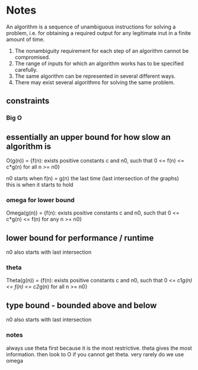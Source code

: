 # Notes

An algorithm is a sequence of unambiguous instructions for solving a problem, i.e. for obtaining a required output for any legitimate inut in a finite amount of time.

1. The nonambiguity requirement for each step of an algorithm cannot be compromised.
2. The range of inputs for which an algorithm works has to be specified carefully.
3. The same algorithm can be represented in several different ways.
4. There may exist several algorithms for solving the same problem.

## constraints

### Big O

essentially an upper bound for how slow an algorithm is
---

O(g(n)) = {f(n): exists positive constants c and n0, such that
    0 <= f(n) <= c*g(n) for all n >= n0}

n0 starts when f(n) = g(n) the last time (last intersection of the graphs)  
this is when it starts to hold

### omega for lower bound

Omega(g(n)) = {f(n): exists positive constants c and n0, such that
    0 <= c*g(n) <= f(n) for any n >= n0}

lower bound for performance / runtime
---

n0 also starts with last intersection

### theta

Theta(g(n)) = {f(n): exists positive constants c and n0, such that
    0 <= c1*g(n) <= f(n) <= c2*g(n) for all n >= n0}

type bound - bounded above and below
---

n0 also starts with last intersection

### notes

always use theta first because it is the most restrictive. theta gives the most information. then look to O if you cannot get theta. very rarely do we use omega
